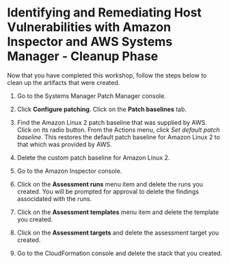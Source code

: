 # Identifying and Remediating Host Vulnerabilities with Amazon Inspector and AWS Systems Manager - Cleanup Phase

Now that you have completed this workshop, follow the steps below to clean up the artifacts that were created.

1.  Go to the Systems Manager Patch Manager console.

2.  Click **Configure patching**.  Click on the **Patch baselines** tab.

2.  Find the Amazon Linux 2 patch baseline that was supplied by AWS.  Click on its radio button.  From the Actions menu, click *Set default patch baseline*.  This restores the default patch baseline for Amazon Linux 2 to that which was provided by AWS.

3.  Delete the custom patch baseline for Amazon Linux 2.

4.  Go to the Amazon Inspector console.

5.  Click on the **Assessment runs** menu item and delete the runs you created.  You will be prompted for approval to delete the findings associdated with the runs.

6.  Click on the **Assessment templates** menu item and delete the template you created.

7.  Click on the **Assessment targets** and delete the assessment target you created.

8.  Go to the CloudFormation console and delete the stack that you created.
